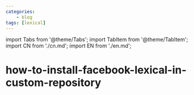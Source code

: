 ```yaml
---
categories:
    - blog
tags: [lexical]
---
```


import Tabs from '@theme/Tabs';
import TabItem from '@theme/TabItem';
import CN from './cn.md';
import EN from './en.md';

# how-to-install-facebook-lexical-in-custom-repository
<Tabs>
  <TabItem value="english" label="English" default>
    <EN/>
  </TabItem>
  <TabItem value="中文" label="中文">
	<CN/>
  </TabItem>
</Tabs>

